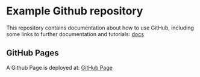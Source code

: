 # Example Github repository

This repository contains documentation about how to use GitHub, including some links to further documentation and tutorials: [docs](./docs/README.md)

## GitHub Pages

A Github Page is deployed at: [GitHub Page](https://hulk0301.github.io/github-guide/)

